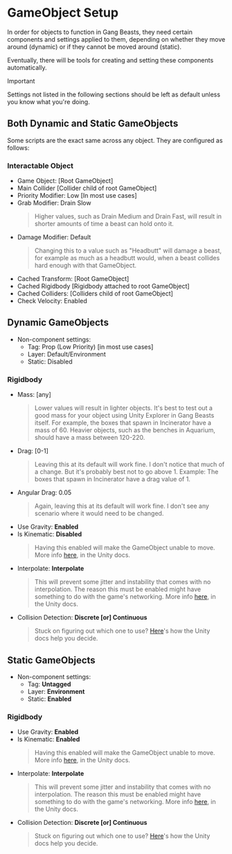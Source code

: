 # GameObject Setup

In order for objects to function in Gang Beasts, they need certain components and settings applied to them, depending on whether they move around (dynamic) or if they cannot be moved around (static).

Eventually, there will be tools for creating and setting these components automatically.

> [!IMPORTANT]
> Settings not listed in the following sections should be left as default unless you know what you're doing.

## Both Dynamic and Static GameObjects

Some scripts are the exact same across any object. They are configured as follows:

### Interactable Object

- Game Object: [Root GameObject]
- Main Collider [Collider child of root GameObject]
- Priority Modifier: Low [In most use cases]
- Grab Modifier: Drain Slow
  > Higher values, such as Drain Medium and Drain Fast, will result in shorter amounts of time a beast can hold onto it.
- Damage Modifier: Default
  > Changing this to a value such as "Headbutt" will damage a beast, for example as much as a headbutt would, when a beast collides hard enough with that GameObject.
- Cached Transform: [Root GameObject]
- Cached Rigidbody [Rigidbody attached to root GameObject]
- Cached Colliders: [Colliders child of root GameObject]
- Check Velocity: Enabled

## Dynamic GameObjects

- Non-component settings:
  - Tag: Prop (Low Priority) [in most use cases]
  - Layer: Default/Environment
  - Static: Disabled
  
### Rigidbody
- Mass: [any]
  >  Lower values will result in lighter objects. It's best to test out a good mass for your object using Unity Explorer in Gang Beasts itself. For example, the boxes that spawn in Incinerator have a mass of 60. Heavier objects, such as the benches in Aquarium, should have a mass between 120-220.
- Drag: [0-1]
   > Leaving this at its default will work fine. I don't notice that much of a change. But it's probably best not to go above 1. Example: The boxes that spawn in Incinerator have a drag value of 1.
- Angular Drag: 0.05
   > Again, leaving this at its default will work fine. I don't see any scenario where it would need to be changed.
- Use Gravity: **Enabled**
- Is Kinematic: **Disabled**
  > Having this enabled will make the GameObject unable to move. More info [here](<https://docs.unity3d.com/ScriptReference/Rigidbody-isKinematic.html>), in the Unity docs.
- Interpolate: **Interpolate**
  > This will prevent some jitter and instability that comes with no interpolation. The reason this must be enabled might have something to do with the game's networking. More info [here](https://docs.unity3d.com/6000.1/Documentation/ScriptReference/Rigidbody-interpolation.html), in the Unity docs.
- Collision Detection: **Discrete [or] Continuous**
  > Stuck on figuring out which one to use? [Here](https://docs.unity3d.com/6000.1/Documentation/Manual/choose-collision-detection-mode.html)'s how the Unity docs help you decide.

## Static GameObjects
- Non-component settings:
  - Tag: **Untagged**
  - Layer: **Environment**
  - Static: **Enabled**

### Rigidbody
- Use Gravity: **Enabled**
- Is Kinematic: **Enabled**
    > Having this enabled will make the GameObject unable to move. More info [here](https://docs.unity3d.com/ScriptReference/Rigidbody-isKinematic.html), in the Unity docs.
- Interpolate: **Interpolate**
    > This will prevent some jitter and instability that comes with no interpolation. The reason this must be enabled might have something to do with the game's networking. More info [here](https://docs.unity3d.com/6000.1/Documentation/ScriptReference/Rigidbody-interpolation.html), in the Unity docs.
- Collision Detection: **Discrete [or] Continuous**
    > Stuck on figuring out which one to use? [Here](https://docs.unity3d.com/6000.1/Documentation/Manual/choose-collision-detection-mode.html)'s how the Unity docs help you decide.